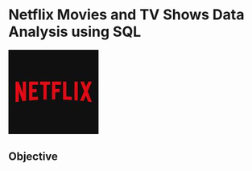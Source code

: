 # Netflix Movies and TV Shows  Data Analysis using SQL

![Netflix Logo](https://github.com/alecoder1/Netflix_SQL_project/blob/main/netflix%20logo.jpeg)


## Objective

